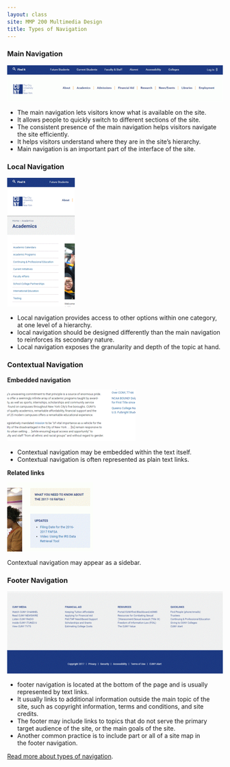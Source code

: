 ```yaml
---
layout: class
site: MMP 200 Multimedia Design
title: Types of Navigation
---
```

### Main Navigation

![main navigation](main-nav.gif)

- The main navigation lets visitors know what is available on the site.
- It allows people to quickly switch to different sections of the site.
- The consistent presence of the main navigation helps visitors navigate the site efficiently.
- It helps visitors understand where they are in the site’s hierarchy.
- Main navigation is an important part of the interface of the site.

### Local Navigation

![local navigation](local-nav.gif)

- Local navigation provides access to other options within one category, at one level of a hierarchy.
- local navigation should be designed differently than the main navigation to reinforces its secondary nature.
- Local navigation exposes the granularity and depth of the topic at hand.

### Contextual Navigation

**Embedded navigation**

![Embedded navigation](embedded-nav.gif)

- Contextual navigation may be embedded within the text itself.
- Contextual navigation is often represented as plain text links.

**Related links**

![Related links](related-links.gif)

Contextual navigation may appear as a sidebar.

### Footer Navigation

![footer navigation](footer-nav.gif)

- footer navigation is located at the bottom of the page and is usually represented by text links.
- It usually links to additional information outside the main topic of the site, such as copyright information, terms and conditions, and site credits.
- The footer may include links to topics that do not serve the primary target audience of the site, or the main goals of the site.
- Another common practice is to include part or all of a site map in the footer navigation.

[Read more about types of navigation](https://www.safaribooksonline.com/library/view/designing-web-navigation/9780596528102/ch04.html).
